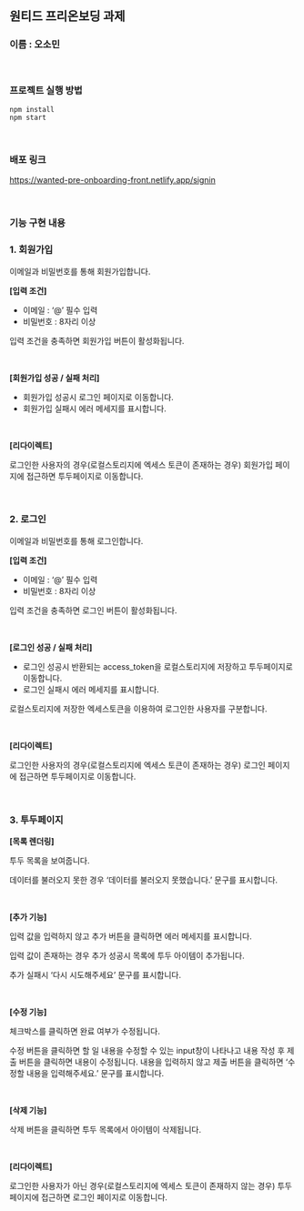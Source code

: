 ## 원티드 프리온보딩 과제

### 이름 : 오소민

<br/>

### 프로젝트 실행 방법

```
npm install
npm start
```
<br/>

### 배포 링크

https://wanted-pre-onboarding-front.netlify.app/signin

<br/>

### 기능 구현 내용

### 1. 회원가입

이메일과 비밀번호를 통해 회원가입합니다.
<br/>

**[입력 조건]**

- 이메일 : ‘@’ 필수 입력
- 비밀번호 : 8자리 이상

입력 조건을 충족하면 회원가입 버튼이 활성화됩니다.

<br/>

**[회원가입 성공 / 실패 처리]**

- 회원가입 성공시 로그인 페이지로 이동합니다.
- 회원가입 실패시 에러 메세지를 표시합니다.

<br/>

**[리다이렉트]**

로그인한 사용자의 경우(로컬스토리지에 엑세스 토큰이 존재하는 경우) 회원가입 페이지에 접근하면 투두페이지로 이동합니다.

<br/>

### 2. 로그인

이메일과 비밀번호를 통해 로그인합니다.
<br/>

**[입력 조건]**

- 이메일 : ‘@’ 필수 입력
- 비밀번호 : 8자리 이상

입력 조건을 충족하면 로그인 버튼이 활성화됩니다.

<br/>

**[로그인 성공 / 실패 처리]**

- 로그인 성공시 반환되는 access_token을 로컬스토리지에 저장하고 투두페이지로 이동합니다.
- 로그인 실패시 에러 메세지를 표시합니다.

로컬스토리지에 저장한 엑세스토큰을 이용하여 로그인한 사용자를 구분합니다.

<br/>

**[리다이렉트]**

로그인한 사용자의 경우(로컬스토리지에 엑세스 토큰이 존재하는 경우) 로그인 페이지에 접근하면 투두페이지로 이동합니다.

<br/>

### 3. 투두페이지

**[목록 렌더링]**

투두 목록을 보여줍니다.

데이터를 불러오지 못한 경우 ‘데이터를 불러오지 못했습니다.’ 문구를 표시합니다.

<br/>

**[추가 기능]**

입력 값을 입력하지 않고 추가 버튼을 클릭하면 에러 메세지를 표시합니다.

입력 값이 존재하는 경우 추가 성공시 목록에 투두 아이템이 추가됩니다.

추가 실패시 ‘다시 시도해주세요’ 문구를 표시합니다.

<br/>

**[수정 기능]**

체크박스를 클릭하면 완료 여부가 수정됩니다.

수정 버튼을 클릭하면 할 일 내용을 수정할 수 있는 input창이 나타나고 내용 작성 후 제출 버튼을 클릭하면 내용이 수정됩니다. 내용을 입력하지 않고 제출 버튼을 클릭하면 ‘수정할 내용을 입력해주세요.’ 문구를 표시합니다.

<br/>

**[삭제 기능]**

삭제 버튼을 클릭하면 투두 목록에서 아이템이 삭제됩니다.

<br/>

**[리다이렉트]**

로그인한 사용자가 아닌 경우(로컬스토리지에 엑세스 토큰이 존재하지 않는 경우) 투두페이지에 접근하면 로그인 페이지로 이동합니다.
